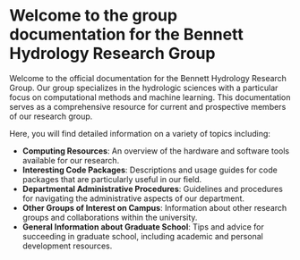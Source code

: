# Welcome to the group documentation for the Bennett Hydrology Research Group


Welcome to the official documentation for the Bennett Hydrology Research Group. Our group specializes in the hydrologic sciences with a particular focus on computational methods and machine learning. This documentation serves as a comprehensive resource for current and prospective members of our research group.

Here, you will find detailed information on a variety of topics including:

- **Computing Resources**: An overview of the hardware and software tools available for our research.
- **Interesting Code Packages**: Descriptions and usage guides for code packages that are particularly useful in our field.
- **Departmental Administrative Procedures**: Guidelines and procedures for navigating the administrative aspects of our department.
- **Other Groups of Interest on Campus**: Information about other research groups and collaborations within the university.
- **General Information about Graduate School**: Tips and advice for succeeding in graduate school, including academic and personal development resources.
